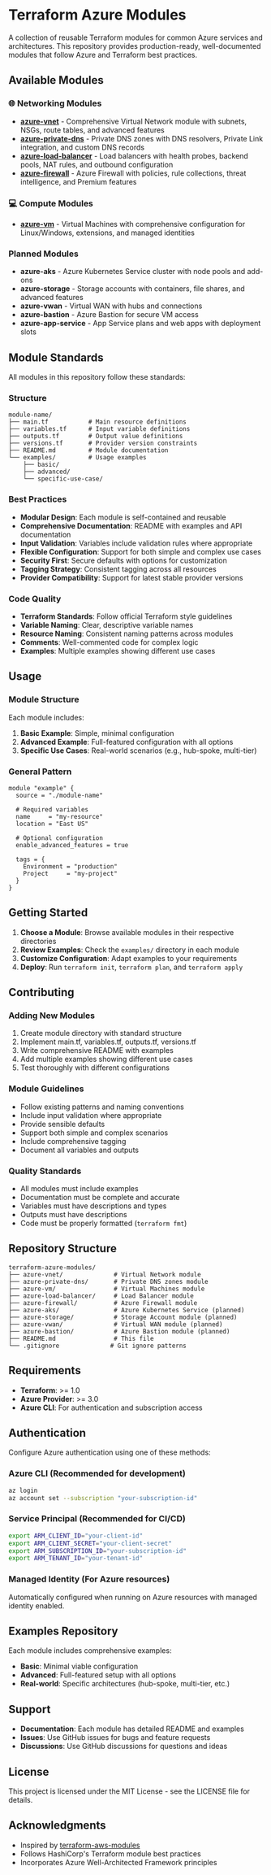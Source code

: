 # Terraform Azure Modules

A collection of reusable Terraform modules for common Azure services and architectures. This repository provides production-ready, well-documented modules that follow Azure and Terraform best practices.

## Available Modules

### 🌐 Networking Modules
- **[azure-vnet](./azure-vnet/)** - Comprehensive Virtual Network module with subnets, NSGs, route tables, and advanced features
- **[azure-private-dns](./azure-private-dns/)** - Private DNS zones with DNS resolvers, Private Link integration, and custom DNS records
- **[azure-load-balancer](./azure-load-balancer/)** - Load balancers with health probes, backend pools, NAT rules, and outbound configuration
- **[azure-firewall](./azure-firewall/)** - Azure Firewall with policies, rule collections, threat intelligence, and Premium features

### 💻 Compute Modules
- **[azure-vm](./azure-vm/)** - Virtual Machines with comprehensive configuration for Linux/Windows, extensions, and managed identities

### Planned Modules
- **azure-aks** - Azure Kubernetes Service cluster with node pools and add-ons
- **azure-storage** - Storage accounts with containers, file shares, and advanced features
- **azure-vwan** - Virtual WAN with hubs and connections
- **azure-bastion** - Azure Bastion for secure VM access
- **azure-app-service** - App Service plans and web apps with deployment slots

## Module Standards

All modules in this repository follow these standards:

### Structure
```
module-name/
├── main.tf           # Main resource definitions
├── variables.tf      # Input variable definitions
├── outputs.tf        # Output value definitions
├── versions.tf       # Provider version constraints
├── README.md         # Module documentation
└── examples/         # Usage examples
    ├── basic/
    ├── advanced/
    └── specific-use-case/
```

### Best Practices
- **Modular Design**: Each module is self-contained and reusable
- **Comprehensive Documentation**: README with examples and API documentation
- **Input Validation**: Variables include validation rules where appropriate
- **Flexible Configuration**: Support for both simple and complex use cases
- **Security First**: Secure defaults with options for customization
- **Tagging Strategy**: Consistent tagging across all resources
- **Provider Compatibility**: Support for latest stable provider versions

### Code Quality
- **Terraform Standards**: Follow official Terraform style guidelines
- **Variable Naming**: Clear, descriptive variable names
- **Resource Naming**: Consistent naming patterns across modules
- **Comments**: Well-commented code for complex logic
- **Examples**: Multiple examples showing different use cases

## Usage

### Module Structure
Each module includes:
1. **Basic Example**: Simple, minimal configuration
2. **Advanced Example**: Full-featured configuration with all options
3. **Specific Use Cases**: Real-world scenarios (e.g., hub-spoke, multi-tier)

### General Pattern
```hcl
module "example" {
  source = "./module-name"

  # Required variables
  name     = "my-resource"
  location = "East US"
  
  # Optional configuration
  enable_advanced_features = true
  
  tags = {
    Environment = "production"
    Project     = "my-project"
  }
}
```

## Getting Started

1. **Choose a Module**: Browse available modules in their respective directories
2. **Review Examples**: Check the `examples/` directory in each module
3. **Customize Configuration**: Adapt examples to your requirements
4. **Deploy**: Run `terraform init`, `terraform plan`, and `terraform apply`

## Contributing

### Adding New Modules
1. Create module directory with standard structure
2. Implement main.tf, variables.tf, outputs.tf, versions.tf
3. Write comprehensive README with examples
4. Add multiple examples showing different use cases
5. Test thoroughly with different configurations

### Module Guidelines
- Follow existing patterns and naming conventions
- Include input validation where appropriate
- Provide sensible defaults
- Support both simple and complex scenarios
- Include comprehensive tagging
- Document all variables and outputs

### Quality Standards
- All modules must include examples
- Documentation must be complete and accurate
- Variables must have descriptions and types
- Outputs must have descriptions
- Code must be properly formatted (`terraform fmt`)

## Repository Structure

```
terraform-azure-modules/
├── azure-vnet/              # Virtual Network module
├── azure-private-dns/       # Private DNS zones module
├── azure-vm/                # Virtual Machines module
├── azure-load-balancer/     # Load Balancer module
├── azure-firewall/          # Azure Firewall module
├── azure-aks/               # Azure Kubernetes Service (planned)
├── azure-storage/           # Storage Account module (planned)
├── azure-vwan/              # Virtual WAN module (planned)
├── azure-bastion/           # Azure Bastion module (planned)
├── README.md                # This file
└── .gitignore              # Git ignore patterns
```

## Requirements

- **Terraform**: >= 1.0
- **Azure Provider**: >= 3.0
- **Azure CLI**: For authentication and subscription access

## Authentication

Configure Azure authentication using one of these methods:

### Azure CLI (Recommended for development)
```bash
az login
az account set --subscription "your-subscription-id"
```

### Service Principal (Recommended for CI/CD)
```bash
export ARM_CLIENT_ID="your-client-id"
export ARM_CLIENT_SECRET="your-client-secret"
export ARM_SUBSCRIPTION_ID="your-subscription-id"
export ARM_TENANT_ID="your-tenant-id"
```

### Managed Identity (For Azure resources)
Automatically configured when running on Azure resources with managed identity enabled.

## Examples Repository

Each module includes comprehensive examples:
- **Basic**: Minimal viable configuration
- **Advanced**: Full-featured setup with all options
- **Real-world**: Specific architectures (hub-spoke, multi-tier, etc.)

## Support

- **Documentation**: Each module has detailed README and examples
- **Issues**: Use GitHub issues for bugs and feature requests
- **Discussions**: Use GitHub discussions for questions and ideas

## License

This project is licensed under the MIT License - see the LICENSE file for details.

## Acknowledgments

- Inspired by [terraform-aws-modules](https://github.com/terraform-aws-modules)
- Follows HashiCorp's Terraform module best practices
- Incorporates Azure Well-Architected Framework principles
